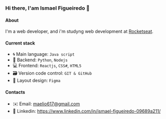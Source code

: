 ### Hi there, I'am Ismael Figueiredo 👋

#### About
I'm a web developer, and i'm studyng web development at [Rocketseat](https://app.rocketseat.com.br/]).

#### Current stack
- 🌀 Main language: `Java script`
- 📡 Backend: `Python`, `Nodejs`
- 💻 Frontend: `Reactjs`, `CSS#`, `HTML5`
- 🗃️ Version code control: `GIT & GitHub` 
- 🎨 Layout design: `Figma`

#### Contacts

- ✉️ Email: maelio617@gmail.com
- 💼 Linkedin: https://www.linkedin.com/in/ismael-figueiredo-09689a211/
